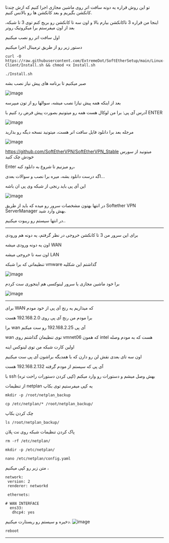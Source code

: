 تو این روش  قراره یه دونه سافت اتر روی ماشین مجازی اجرا کنیم که ازش چندتا کانکشن بگیریم و بعد کانکشن ها رو بالانس کنیم.

اینجا من قراره 3 تاکانکشن بیارم بالا و اون سه تا کانکشن رو بریج کنم توی 3 تا شبکه، بعد از اون میفرستم برا میکروتیک روتر



اول سافت اتر رو نصب میکنیم

دستور زیر رو از طریق ترمینال اجرا میکنیم


```
curl -O https://raw.githubusercontent.com/ExtremeDot/SoftEtherSetup/main/Linux-Client/Install.sh && chmod +x Install.sh

./Install.sh

```

صبر میکنیم تا برنامه های پیش نیاز نصب بشه

![image](https://user-images.githubusercontent.com/120102306/230411127-95e22db0-f4c2-425b-add5-8d5d287a6ef7.png)


بعد از اینکه همه پیش نیازا نصب میشه، سوالها رو از تون میپرسه

آدرس آی پی: برا من لوکال هست 
همه رو میتونیم بصورت پیش فرض رد کنیم با ENTER

![image](https://user-images.githubusercontent.com/120102306/230413518-c27c4e5f-222a-430a-b554-1c95bec8280f.png)

مرجله بعد برا دانلود فایل سافت انر هست، میتونید نسخه دیگه رو بذارید

![image](https://user-images.githubusercontent.com/120102306/230414045-772f0335-a2e2-482c-a62d-16e2c4964da5.png)

https://github.com/SoftEtherVPN/SoftEtherVPN_Stable
میتونید از سورس خودش چک کنید


Enter رو میزنیم تا شروع به دانلود کنه، 

اگه درست دانلود بشه، میره برا نصب و سوالات بعدی...

این آی پی باید رنجی از شبکه وی پی ان باشه

![image](https://user-images.githubusercontent.com/120102306/230417819-647fa678-f35a-4a43-9492-958d0eeb7c7b.png)


در انتها بهتون مشخصات سرور رو میده که باید از طریق Softether VPN ServerManager بهش وارد شید.


در انتها سیستم رو ریبوت میکنیم..


***

برای این سرور من 3 تا کانکشن خروجی در نظر گرفتم، یه دونه هم ورودی


اون یه دونه ورودی میشه WAN

اون سه تا خروجی میشه LAN


تنظیماتی که برا شبکه vmware گذاشتم این شکلیه

![image](https://user-images.githubusercontent.com/120102306/230421471-2ca003bd-dd1d-4cda-b833-263904e74704.png)

برا خود ماشین مجازی یا سرور لینوکسی هم اینجوری ست کردم


![image](https://user-images.githubusercontent.com/120102306/230421711-594aa8eb-6b40-46e5-9ed6-e466ed02acbc.png)


***

برای WAN که میذاریم یه رنج آی پی از خود مودم

برا مودم من رنج آی پی روی 192.168.2.0 هست


برا wan آی پی 192.168.2.25 رو ست میکنم


wan توی تنظیمان گذاشتم روی vmnet06 که همون intel هست که به مودم وصله

اولین کارت شبکه من توی لینوکس اینه

اون سه تای بعدی نقش لن رو دارن که با همدیگه براشون آی پی ست میکنیم

آی پی که سیستم از مودم گرفته 192.168.2.132 هست

با ssh بهش وصل میشم و دستورات رو وارد میکنم (کپی کردن دستورات راحت تره)



از تنظیمات netplan یه کپی میفرستیم توی بکاپ

```
mkdir -p /root/netplan_backup

cp /etc/netplan/* /root/netplan_backup/
```

چک کردن بکاپ
```
ls /root/netplan_backup/
```

پاک کردن تنظیمات شبکه روی نت پلان
```
rm -rf /etc/netplan/

```

```
mkdir -p /etc/netplan/
```

```
nano /etc/netplan/config.yaml
```

متن زیر رو کپی میکنیم ، 
```
network:
 version: 2
 renderer: networkd

 ethernets:

# WAN INTERFACE
  ens33:
   dhcp4: yes
```


دخیره و سیستم رو ریستارت میکنیم.
![image](https://user-images.githubusercontent.com/120102306/230424923-03519c9b-a9f9-4eea-abf5-b4530f55149a.png)

```
reboot
```

***
